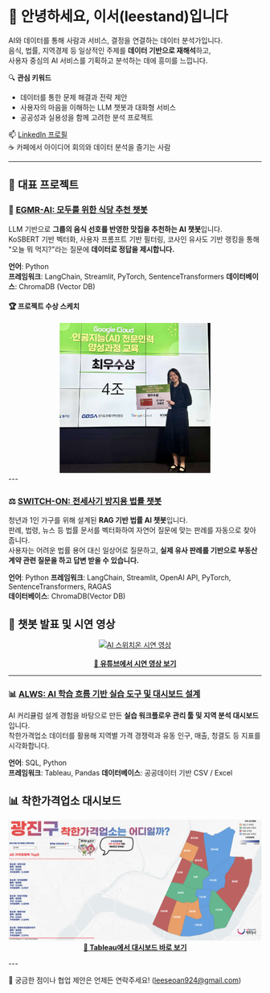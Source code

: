 # 👋 안녕하세요, 이서(leestand)입니다 

AI와 데이터를 통해 사람과 서비스, 결정을 연결하는 데이터 분석가입니다.  
음식, 법률, 지역경제 등 일상적인 주제를 **데이터 기반으로 재해석**하고,  
사용자 중심의 AI 서비스를 기획하고 분석하는 데에 흥미를 느낍니다.

🔍 **관심 키워드**  
- 데이터를 통한 문제 해결과 전략 제안  
- 사용자의 마음을 이해하는 LLM 챗봇과 대화형 서비스  
- 공공성과 실용성을 함께 고려한 분석 프로젝트  

📫 [LinkedIn 프로필](https://www.linkedin.com/in/leeseo/)   
☕ 카페에서 아이디어 회의와 데이터 분석을 즐기는 사람

---

## 🚀 대표 프로젝트

### 🥗 [EGMR-AI: 모두를 위한 식당 추천 챗봇](https://github.com/leestand/EGMR-AI)
LLM 기반으로 **그룹의 음식 선호를 반영한 맛집을 추천하는 AI 챗봇**입니다.  
KoSBERT 기반 벡터화, 사용자 프롬프트 기반 필터링, 코사인 유사도 기반 랭킹을 통해  "오늘 뭐 먹지?"라는 질문에 **데이터로 정답을 제시합니다.**

**언어**: Python    
**프레임워크**: LangChain, Streamlit, PyTorch, SentenceTransformers
**데이터베이스**: ChromaDB (Vector DB)  

#### 🏆 프로젝트 수상 스케치
<div align="center">
  <img src="https://raw.githubusercontent.com/leestand/EGMR-AI/main/images/presentation_day_1.jpg" width="300"/>
</div>
---

### ⚖️ [SWITCH-ON: 전세사기 방지용 법률 챗봇](https://github.com/leestand/SWITCH-ON)
청년과 1인 가구를 위해 설계된 **RAG 기반 법률 AI 챗봇**입니다.  
판례, 법령, 뉴스 등 법률 문서를 벡터화하여 자연어 질문에 맞는 판례를 자동으로 찾아줍니다.  
사용자는 어려운 법률 용어 대신 일상어로 질문하고, **실제 유사 판례를 기반으로 부동산 계약 관련 질문을 하고 답변 받을 수 있습니다.**

**언어**: Python
**프레임워크**: LangChain, Streamlit, OpenAI API, PyTorch, SentenceTransformers, RAGAS    
**데이터베이스**: ChromaDB(Vector DB)  


## 🎥 챗봇 발표 및 시연 영상

<div align="center">

  [![AI 스위치온 시연 영상](https://img.youtube.com/vi/4jeZ1oXFj5Q/0.jpg)](https://youtu.be/4jeZ1oXFj5Q?feature=shared)  
  <br>
  <strong>[🔗 유튜브에서 시연 영상 보기](https://youtu.be/4jeZ1oXFj5Q?feature=shared)</strong>

</div>

---

### 📊 [ALWS: AI 학습 흐름 기반 실습 도구 및 대시보드 설계](https://github.com/leestand/ALWS)
AI 커리큘럼 설계 경험을 바탕으로 만든 **실습 워크플로우 관리 툴 및 지역 분석 대시보드**입니다.  
착한가격업소 데이터를 활용해 지역별 가격 경쟁력과 유동 인구, 매출, 청결도 등 지표를 시각화합니다.

**언어**: SQL, Python  
**프레임워크**: Tableau, Pandas
**데이터베이스**: 공공데이터 기반 CSV / Excel  

## 📊 착한가격업소 대시보드

<div align="center">

  [![광진구 착한가격업소 Tableau 대시보드](https://raw.githubusercontent.com/leestand/ALWS/main/dashboard_sample.jpg)](https://public.tableau.com/app/profile/seungwoo.lee5575/viz/_17460765514420/1_1)
  <br>
  <strong>[🔗 Tableau에서 대시보드 바로 보기](https://public.tableau.com/app/profile/seungwoo.lee5575/viz/_17460765514420/1_1)</strong>

</div>
---


👀 궁금한 점이나 협업 제안은 언제든 연락주세요! (leeseoan924@gmail.com)

